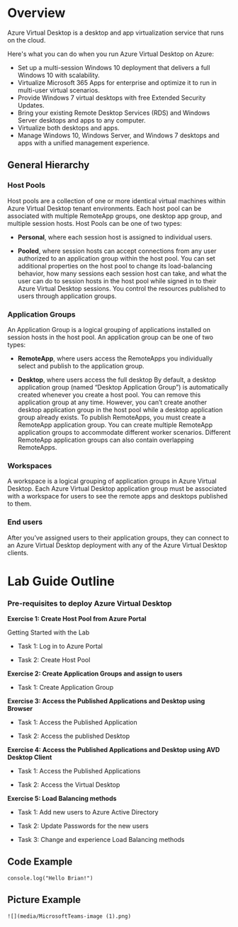 # **Overview** 

Azure Virtual Desktop is a desktop and app virtualization service that runs on the cloud. 

Here's what you can do when you run Azure Virtual Desktop on Azure: 

 * Set up a multi-session Windows 10 deployment that delivers a full Windows 10 with scalability. 
 * Virtualize Microsoft 365 Apps for enterprise and optimize it to run in multi-user virtual scenarios. 
 * Provide Windows 7 virtual desktops with free Extended Security Updates. 
 * Bring your existing Remote Desktop Services (RDS) and Windows Server desktops and apps to any computer. 
 * Virtualize both desktops and apps. 
 * Manage Windows 10, Windows Server, and Windows 7 desktops and apps with a unified management experience. 

## **General Hierarchy** 

### **Host Pools** 

Host pools are a collection of one or more identical virtual machines within Azure Virtual Desktop tenant environments. Each host pool can be associated with multiple RemoteApp groups, one desktop app group, and multiple session hosts. Host Pools can be one of two types: 

* **Personal**, where each session host is assigned to individual users. 

* **Pooled**, where session hosts can accept connections from any user authorized to an application group within the host pool. You can set additional properties on the host pool to change its load-balancing behavior, how many sessions each session host can take, and what the user can do to session hosts in the host pool while signed in to their Azure Virtual Desktop sessions. You control the resources published to users through application groups. 

 

 

### **Application Groups** 

An Application Group is a logical grouping of applications installed on session hosts in the host pool. An application group can be one of two types: 

* **RemoteApp**, where users access the RemoteApps you individually select and publish to the application group. 

* **Desktop**, where users access the full desktop By default, a desktop application group (named “Desktop Application Group”) is automatically created whenever you create a host pool. You can remove this application group at any time. However, you can’t create another desktop application group in the host pool while a desktop application group already exists. To publish RemoteApps, you must create a RemoteApp application group. You can create multiple RemoteApp application groups to accommodate different worker scenarios. Different RemoteApp application groups can also contain overlapping RemoteApps. 

### **Workspaces** 

A workspace is a logical grouping of application groups in Azure Virtual Desktop. Each Azure Virtual Desktop application group must be associated with a workspace for users to see the remote apps and desktops published to them. 

### **End users** 

After you’ve assigned users to their application groups, they can connect to an Azure Virtual Desktop deployment with any of the Azure Virtual Desktop clients. 

# **Lab Guide Outline** 

### **Pre-requisites to deploy Azure Virtual Desktop** 

**Exercise 1: Create Host Pool from Azure Portal**

Getting Started with the Lab 

* Task 1: Log in to Azure Portal 

* Task 2: Create Host Pool 

**Exercise 2: Create Application Groups and assign to users** 

* Task 1: Create Application Group 

**Exercise 3: Access the Published Applications and Desktop using Browser**

* Task 1: Access the Published Application 

* Task 2: Access the published Desktop 

**Exercise 4: Access the Published Applications and Desktop using AVD Desktop Client** 

* Task 1: Access the Published Applications 

* Task 2: Access the Virtual Desktop 

**Exercise 5: Load Balancing methods**

* Task 1: Add new users to Azure Active Directory 

* Task 2: Update Passwords for the new users 

* Task 3: Change and experience Load Balancing methods 

## **Code Example**

```
console.log("Hello Brian!")
```

## **Picture Example**
    ![](media/MicrosoftTeams-image (1).png)